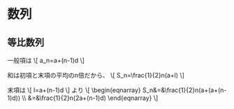 # 数列

## 等比数列
一般項は
\\[
a_n=a+(n-1)d
\\]

和は初項と末項の平均のn倍だから、
\\[
S_n=\frac{1}{2}n(a+l)
\\]

末項は
\\[
l=a+(n-1)d
\\]
より
\\[
\begin{eqnarray}
S_n&=&\frac{1}{2}n(a+(a+(n-1)d)) \\\\
&=&\frac{1}{2}n(2a+(n-1)d)
\end{eqnarray}
\\]